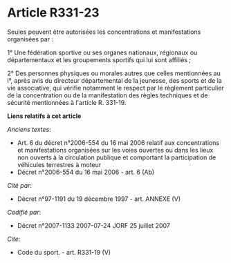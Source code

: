 # Article R331-23

Seules peuvent être autorisées les concentrations et manifestations organisées par :

1° Une fédération sportive ou ses organes nationaux, régionaux ou départementaux et les groupements sportifs qui lui sont
affiliés ;

2° Des personnes physiques ou morales autres que celles mentionnées au l°, après avis du directeur départemental de la
jeunesse, des sports et de la vie associative, qui vérifie notamment le respect par le règlement particulier de la
concentration ou de la manifestation des règles techniques et de sécurité mentionnées à l'article R. 331-19.

**Liens relatifs à cet article**

_Anciens textes_:

  - Art. 6 du décret n°2006-554 du 16 mai 2006 relatif aux concentrations et manifestations organisées sur les voies ouvertes ou dans les lieux non ouverts à la circulation publique et comportant la participation de véhicules terrestres à moteur
  - Décret n°2006-554 du 16 mai 2006 - art. 6 (Ab)

_Cité par_:

  - Décret n°97-1191 du 19 décembre 1997 - art. ANNEXE (V)

_Codifié par_:

  - Décret n°2007-1133 2007-07-24 JORF 25 juillet 2007

_Cite_:

  - Code du sport. - art. R331-19 (V)
